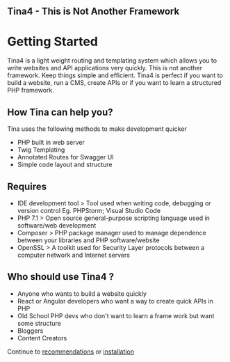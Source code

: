 <!--
// Tina4 : This Is Not Another Framework
// Created with : PHPStorm
// User : andrevanzuydam
// Copyright (C)
// Contact : andre@codeinfinity.co.za
-->
## Tina4 - This is Not Another Framework ##
# Getting Started
Tina4 is a light weight routing and templating system which allows you to write websites and API applications very quickly.
This is not another framework. Keep things simple and efficient. Tina4 is perfect if you want to build a website, run a CMS, create APIs or if you want to learn a structured PHP framework.

## How Tina can help you?

Tina uses the following methods to make development quicker

* PHP built in web server
* Twig Templating
* Annotated Routes for Swagger UI
* Simple code layout and structure

## Requires

* IDE development tool > Tool used when writing code, debugging or version control Eg. PHPStorm; Visual Studio Code
* PHP 7.1 >  Open source general-purpose scripting language used in software/web development
* Composer > PHP package manager used to manage dependence between your libraries and PHP software/website 
* OpenSSL > A toolkit used for Security Layer protocols between a computer network and Internet servers

## Who should use Tina4 ?

* Anyone who wants to build a website quickly
* React or Angular developers who want a way to create quick APIs in PHP
* Old School PHP devs who don't want to learn a frame work but want some structure
* Bloggers
* Content Creators

Continue to [recommendations](recommendations.md) or [installation](installation.md)